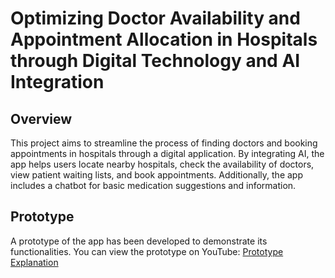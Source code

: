# Optimizing Doctor Availability and Appointment Allocation in Hospitals through Digital Technology and AI Integration

## Overview
This project aims to streamline the process of finding doctors and booking appointments in hospitals through a digital application. By integrating AI, the app helps users locate nearby hospitals, check the availability of doctors, view patient waiting lists, and book appointments. Additionally, the app includes a chatbot for basic medication suggestions and information.

## Prototype
A prototype of the app has been developed to demonstrate its functionalities. You can view the prototype on YouTube: [Prototype Explanation](https://youtu.be/2OOpbe3rsVg?si=nPFDcCBES6HYHSP_)
